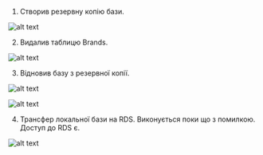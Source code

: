 1. Створив резервну копію бази.

![alt text](https://github.com/boikoserhii/DevOps_online_Lviv_2020Q3Q4/blob/master/m3/task3.2/task3.2_back_up.PNG)


2. Видалив таблицю Brands.

![alt text](https://github.com/boikoserhii/DevOps_online_Lviv_2020Q3Q4/blob/master/m3/task3.2/task3.2_drop_table.PNG)

3. Відновив базу з резервної копії.

![alt text](https://github.com/boikoserhii/DevOps_online_Lviv_2020Q3Q4/blob/master/m3/task3.2/task3.2_restore_db.PNG)

![alt text](https://github.com/boikoserhii/DevOps_online_Lviv_2020Q3Q4/blob/master/m3/task3.2/task3.2_restore_db_2.PNG)

4. Трансфер локальної бази на RDS. Виконується поки що з помилкою. Доступ до RDS є.

![alt text](https://github.com/boikoserhii/DevOps_online_Lviv_2020Q3Q4/blob/master/m3/task3.2/task3.2_RDS_error.PNG)
